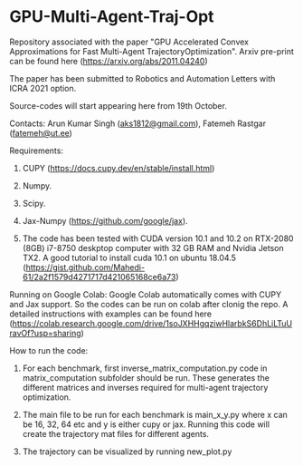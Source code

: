 # GPU-Multi-Agent-Traj-Opt
Repository associated with the paper "GPU Accelerated Convex Approximations for Fast Multi-Agent TrajectoryOptimization". Arxiv pre-print can be found here (https://arxiv.org/abs/2011.04240) 

The paper has been submitted to Robotics and Automation Letters with ICRA 2021 option.

Source-codes will start appearing here from 19th October. 

Contacts: Arun Kumar Singh (aks1812@gmail.com), Fatemeh Rastgar (fatemeh@ut.ee)

Requirements:

1. CUPY (https://docs.cupy.dev/en/stable/install.html)

2. Numpy.

3. Scipy.

4. Jax-Numpy (https://github.com/google/jax).

5. The code has been tested with CUDA version 10.1 and 10.2 on RTX-2080 (8GB) i7-8750 deskptop computer with 32 GB RAM and Nvidia Jetson TX2. A good tutorial to install cuda 10.1 on ubuntu 18.04.5 (https://gist.github.com/Mahedi-61/2a2f1579d4271717d421065168ce6a73)


Running on Google Colab:
Google Colab automatically comes with CUPY and Jax support. So the codes can be run on colab after clonig the repo. A detailed instructions with examples can be found here (https://colab.research.google.com/drive/1soJXHHgqziwHlarbkS6DhLiLTuUravOf?usp=sharing)


How to run the code:

1. For each benchmark, first inverse_matrix_computation.py code in matrix_computation subfolder should be run. These generates the different matrices and inverses required for multi-agent trajectory optimization.

2. The main file to be run for each benchmark is main_x_y.py where x can be 16, 32, 64 etc and y is either cupy or jax. Running this code will create the trajectory mat files for different agents.

3. The trajectory can be visualized by running new_plot.py








